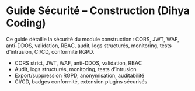 # Guide Sécurité – Construction (Dihya Coding)

Ce guide détaille la sécurité du module construction : CORS, JWT, WAF, anti-DDOS, validation, RBAC, audit, logs structurés, monitoring, tests d’intrusion, CI/CD, conformité RGPD.

- CORS strict, JWT, WAF, anti-DDOS, validation, RBAC
- Audit, logs structurés, monitoring, tests d’intrusion
- Export/suppression RGPD, anonymisation, auditabilité
- CI/CD, badges conformité, extension plugins sécurisés
